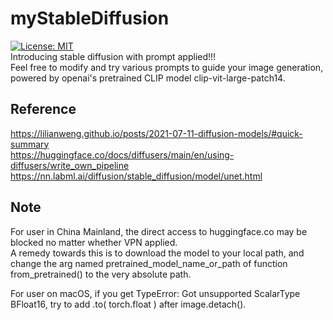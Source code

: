 # myStableDiffusion
[![License: MIT](https://img.shields.io/badge/License-MIT-yellow.svg)](https://opensource.org/licenses/MIT) \
Introducing stable diffusion with prompt applied!!! \
Feel free to modify and try various prompts to guide your image generation, powered by openai's pretrained CLIP model clip-vit-large-patch14.

**Reference**
-----
https://lilianweng.github.io/posts/2021-07-11-diffusion-models/#quick-summary \
https://huggingface.co/docs/diffusers/main/en/using-diffusers/write_own_pipeline \
https://nn.labml.ai/diffusion/stable_diffusion/model/unet.html 

**Note**
-----
For user in China Mainland, the direct access to huggingface.co may be blocked no matter whether VPN applied. \
A remedy towards this is to download the model to your local path, and change the arg named pretrained_model_name_or_path of function from_pretrained() to the very absolute path.

For user on macOS, if you get TypeError: Got unsupported ScalarType BFloat16, try to add .to( torch.float ) after image.detach().
